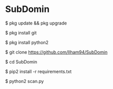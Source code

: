 # SubDomin

$ pkg update && pkg upgrade


$ pkg install git


$ pkg install python2


$ git clone https://github.com/Ilham94/SubDomin


$ cd SubDomin


$ pip2 install -r requirements.txt


$ python2 scan.py
